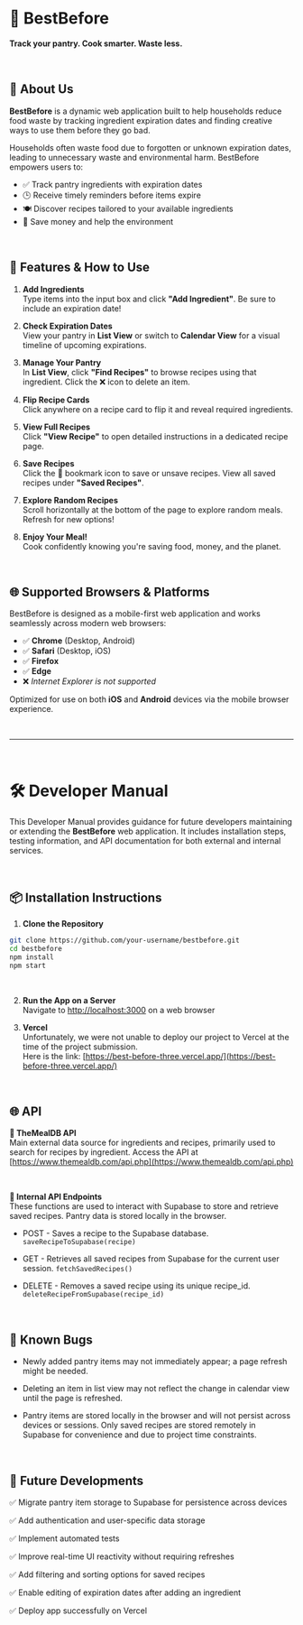 # 🥫 BestBefore 
**Track your pantry. Cook smarter. Waste less.**

<br>

## 📖 About Us

**BestBefore** is a dynamic web application built to help households reduce food waste by tracking ingredient expiration dates and finding creative ways to use them before they go bad.

Households often waste food due to forgotten or unknown expiration dates, leading to unnecessary waste and environmental harm. BestBefore empowers users to:

- ✅ Track pantry ingredients with expiration dates  
- 🕒 Receive timely reminders before items expire  
- 🍽️ Discover recipes tailored to your available ingredients  
- 💸 Save money and help the environment  

<br>

## 🚀 Features & How to Use

1. **Add Ingredients**  
   Type items into the input box and click **"Add Ingredient"**. Be sure to include an expiration date!

2. **Check Expiration Dates**  
   View your pantry in **List View** or switch to **Calendar View** for a visual timeline of upcoming expirations.

3. **Manage Your Pantry**  
   In **List View**, click **"Find Recipes"** to browse recipes using that ingredient. Click the ❌ icon to delete an item.

4. **Flip Recipe Cards**  
   Click anywhere on a recipe card to flip it and reveal required ingredients.

5. **View Full Recipes**  
   Click **"View Recipe"** to open detailed instructions in a dedicated recipe page.

6. **Save Recipes**  
   Click the 🔖 bookmark icon to save or unsave recipes. View all saved recipes under **"Saved Recipes"**.

7. **Explore Random Recipes**  
   Scroll horizontally at the bottom of the page to explore random meals. Refresh for new options!

8. **Enjoy Your Meal!**  
   Cook confidently knowing you're saving food, money, and the planet.

<br>

## 🌐 Supported Browsers & Platforms

BestBefore is designed as a mobile-first web application and works seamlessly across modern web browsers:

- ✅ **Chrome** (Desktop, Android)  
- ✅ **Safari** (Desktop, iOS)  
- ✅ **Firefox**  
- ✅ **Edge**  
- ❌ *Internet Explorer is not supported*

Optimized for use on both **iOS** and **Android** devices via the mobile browser experience.

<br>

---

<br>

# 🛠️ Developer Manual

This Developer Manual provides guidance for future developers maintaining or extending the **BestBefore** web application. It includes installation steps, testing information, and API documentation for both external and internal services.

<br>

## 📦 Installation Instructions

1. **Clone the Repository**

```bash
git clone https://github.com/your-username/bestbefore.git
cd bestbefore
npm install
npm start
```

<br>

2. **Run the App on a Server** <br>
   Navigate to [http://localhost:3000](http://localhost:3000) on a web browser

3. **Vercel** <br>
   Unfortunately, we were not unable to deploy our project to Vercel at the time of the project submission. <br>
   Here is the link: [https://best-before-three.vercel.app/](https://best-before-three.vercel.app/)

<br>

## 🌐 API

**🍲 TheMealDB API** <br>
Main external data source for ingredients and recipes, primarily used to search for recipes by ingredient. Access the API at [https://www.themealdb.com/api.php](https://www.themealdb.com/api.php)

<br>

 **📡 Internal API Endpoints** <br>
These functions are used to interact with Supabase to store and retrieve saved recipes. Pantry data is stored locally in the browser.

- POST - Saves a recipe to the Supabase database.
`saveRecipeToSupabase(recipe)`

- GET - Retrieves all saved recipes from Supabase for the current user session.
`fetchSavedRecipes()`

- DELETE - Removes a saved recipe using its unique recipe_id.
`deleteRecipeFromSupabase(recipe_id)`

<br>

## 🐛 Known Bugs

- Newly added pantry items may not immediately appear; a page refresh might be needed.

- Deleting an item in list view may not reflect the change in calendar view until the page is refreshed.

- Pantry items are stored locally in the browser and will not persist across devices or sessions.
Only saved recipes are stored remotely in Supabase for convenience and due to project time constraints.

<br>

## 🔭 Future Developments

✅ Migrate pantry item storage to Supabase for persistence across devices

✅ Add authentication and user-specific data storage

✅ Implement automated tests

✅ Improve real-time UI reactivity without requiring refreshes

✅ Add filtering and sorting options for saved recipes

✅ Enable editing of expiration dates after adding an ingredient

✅ Deploy app successfully on Vercel

<br>

